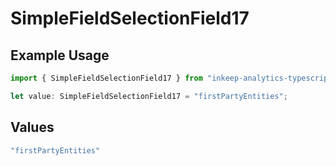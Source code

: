 # SimpleFieldSelectionField17

## Example Usage

```typescript
import { SimpleFieldSelectionField17 } from "inkeep-analytics-typescript/models/components";

let value: SimpleFieldSelectionField17 = "firstPartyEntities";
```

## Values

```typescript
"firstPartyEntities"
```